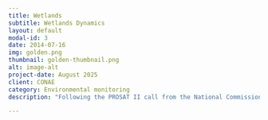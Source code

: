 ```yaml
---
title: Wetlands
subtitle: Wetlands Dynamics
layout: default
modal-id: 3
date: 2014-07-16
img: golden.png
thumbnail: golden-thumbnail.png
alt: image-alt
project-date: August 2025
client: CONAE
category: Environmental monitoring
description: "Following the PROSAT II call from the National Commission for Space Activities (CONAE), a system was developed using active microwave polarimetric satellite information from the Argentine SAOCOM Mission, together with other optical and radar satellite data, for monitoring wetlands in Argentina (in line with the use of satellite information for wetland inventory programs). Work was carried out in pilot wetland landscape units: the Ramsar Site in the Upper Delta (Entre Ríos Province), Concepción del Uruguay (Entre Ríos Province), and Bajo de los Saladillos (Santa Fe Province). The first objective was to develop a catalog of backscatter coefficients (active microwave, C and L bands) and spectral responses (visible and reflective infrared) associated with the wetland types in the study areas."

---
```

